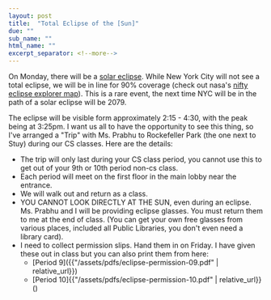```yaml
---
layout: post
title:  "Total Eclipse of the [Sun]"
due: ""
sub_name: ""
html_name: ""
excerpt_separator: <!--more-->
---
```


On Monday, there will be a [solar eclipse](https://science.nasa.gov/eclipses/future-eclipses/eclipse-2024/the-eclipse-nasa/). While New York City will not see a total eclipse, we will be in line for 90% coverage (check out nasa's [nifty eclipse explorer map](https://science.nasa.gov/eclipses/future-eclipses/eclipse-2024/where-when/)). This is a rare event, the next time NYC will be in the path of a solar eclipse will be 2079.

The eclipse will be visible form approximately 2:15 - 4:30, with the peak being at 3:25pm. I want us all to have the opportunity to see this thing, so I've arranged a "Trip" with Ms. Prabhu to Rockefeller Park (the one next to Stuy) during our CS classes. Here are the details:
- The trip will only last during your CS class period, you cannot use this to get out of your 9th or 10th period non-cs class.
- Each period will meet on the first floor in the main lobby near the entrance.
- We will walk out and return as a class.
- YOU CANNOT LOOK DIRECTLY AT THE SUN, even during an eclipse. Ms. Prabhu and I will be providing eclipse glasses. You must return them to me at the end of class. (You can get your own free glasses from various places, included all Public Libraries, you don't even need a library card).
- I need to collect permission slips. Hand them in on Friday. I have given these out in class but you can also print them from here:
  - [Period 9]({{"/assets/pdfs/eclipse-permission-09.pdf" | relative_url}})
  - [Period 10]{{"/assets/pdfs/eclipse-permission-10.pdf" | relative_url}}()
